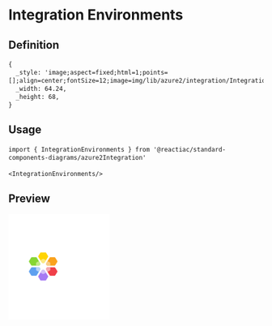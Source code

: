 # Integration Environments

## Definition

```
{
  _style: 'image;aspect=fixed;html=1;points=[];align=center;fontSize=12;image=img/lib/azure2/integration/Integration_Environments.svg;strokeColor=none;',
  _width: 64.24,
  _height: 68,
}
```

## Usage

```
import { IntegrationEnvironments } from '@reactiac/standard-components-diagrams/azure2Integration'

<IntegrationEnvironments/>
```

## Preview

<img src="./integration-environments.png" width="200"/>
